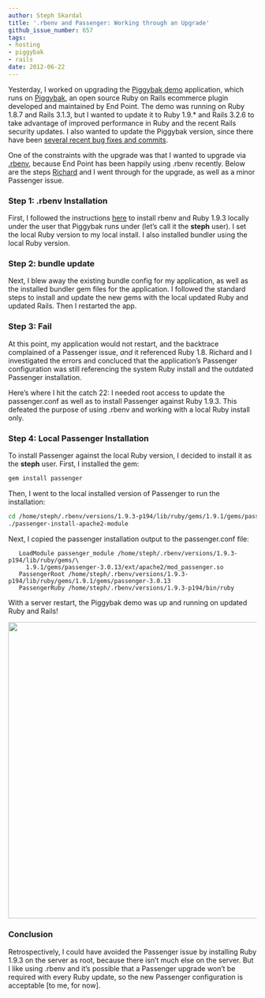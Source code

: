 ```yaml
---
author: Steph Skardal
title: '.rbenv and Passenger: Working through an Upgrade'
github_issue_number: 657
tags:
- hosting
- piggybak
- rails
date: 2012-06-22
---
```


Yesterday, I worked on upgrading the [Piggybak demo](https://github.com/piggybak/demo) application, which runs on [Piggybak](https://github.com/piggybak/piggybak), an open source Ruby on Rails ecommerce plugin developed and maintained by End Point. The demo was running on Ruby 1.8.7 and Rails 3.1.3, but I wanted to update it to Ruby 1.9.* and Rails 3.2.6 to take advantage of improved performance in Ruby and the recent Rails security updates. I also wanted to update the Piggybak version, since there have been [several recent bug fixes and commits](https://github.com/piggybak/piggybak/commits/master).

One of the constraints with the upgrade was that I wanted to upgrade via [.rbenv](https://github.com/rbenv/rbenv), because End Point has been happily using .rbenv recently. Below are the steps [Richard](/team/richard-templet) and I went through for the upgrade, as well as a minor Passenger issue.

### Step 1: .rbenv Installation

First, I followed the instructions [here](https://github.com/rbenv/rbenv) to install rbenv and Ruby 1.9.3 locally under the user that Piggybak runs under (let’s call it the **steph** user). I set the local Ruby version to my local install. I also installed bundler using the local Ruby version.

### Step 2: bundle update

Next, I blew away the existing bundle config for my application, as well as the installed bundler gem files for the application. I followed the standard steps to install and update the new gems with the local updated Ruby and updated Rails. Then I restarted the app.

### Step 3: Fail

At this point, my application would not restart, and the backtrace complained of a Passenger issue, *and* it referenced Ruby 1.8. Richard and I investigated the errors and concluced that the application’s Passenger configuration was still referencing the system Ruby install and the outdated Passenger installation.

Here’s where I hit the catch 22: I needed root access to update the passenger.conf as well as to install Passenger against Ruby 1.9.3. This defeated the purpose of using .rbenv and working with a local Ruby install only.

### Step 4: Local Passenger Installation

To install Passenger against the local Ruby version, I decided to install it as the **steph** user. First, I installed the gem:

```ruby
gem install passenger
```

Then, I went to the local installed version of Passenger to run the installation:

```bash
cd /home/steph/.rbenv/versions/1.9.3-p194/lib/ruby/gems/1.9.1/gems/passenger-3.0.13/bin
./passenger-install-apache2-module
```

Next, I copied the passenger installation output to the passenger.conf file:

```
   LoadModule passenger_module /home/steph/.rbenv/versions/1.9.3-p194/lib/ruby/gems/\
     1.9.1/gems/passenger-3.0.13/ext/apache2/mod_passenger.so
   PassengerRoot /home/steph/.rbenv/versions/1.9.3-p194/lib/ruby/gems/1.9.1/gems/passenger-3.0.13
   PassengerRuby /home/steph/.rbenv/versions/1.9.3-p194/bin/ruby
```

With a server restart, the Piggybak demo was up and running on updated Ruby and Rails!

<img border="0" src="/blog/2012/06/rbenv-passenger-upgrade/image-0.png" width="600"/>

### Conclusion

Retrospectively, I could have avoided the Passenger issue by installing Ruby 1.9.3 on the server as root, because there isn’t much else on the server. But I like using .rbenv and it’s possible that a Passenger upgrade won’t be required with every Ruby update, so the new Passenger configuration is acceptable [to me, for now].
